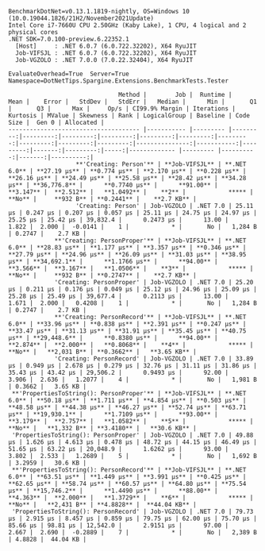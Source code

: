 
    BenchmarkDotNet=v0.13.1.1819-nightly, OS=Windows 10 (10.0.19044.1826/21H2/November2021Update)
    Intel Core i7-7660U CPU 2.50GHz (Kaby Lake), 1 CPU, 4 logical and 2 physical cores
    .NET SDK=7.0.100-preview.6.22352.1
      [Host]     : .NET 6.0.7 (6.0.722.32202), X64 RyuJIT
      Job-VIFSJL : .NET 6.0.7 (6.0.722.32202), X64 RyuJIT
      Job-VGZOLO : .NET 7.0.0 (7.0.22.32404), X64 RyuJIT

    EvaluateOverhead=True  Server=True  Namespace=DotNetTips.Spargine.Extensions.BenchmarkTests.Tester  

                                   Method |        Job |  Runtime |     Mean |    Error |   StdDev |   StdErr |   Median |      Min |       Q1 |       Q3 |      Max |     Op/s | CI99.9% Margin | Iterations | Kurtosis | MValue | Skewness | Rank | LogicalGroup | Baseline | Code Size |  Gen 0 | Allocated |
    ------------------------------------- |----------- |--------- |---------:|---------:|---------:|---------:|---------:|---------:|---------:|---------:|---------:|---------:|---------------:|-----------:|---------:|-------:|---------:|-----:|------------- |--------- |----------:|-------:|----------:|
                       **'Creating: Person'** | **Job-VIFSJL** | **.NET 6.0** | **27.19 μs** | **0.774 μs** | **2.170 μs** | **0.228 μs** | **26.16 μs** | **24.49 μs** | **25.58 μs** | **28.42 μs** | **34.28 μs** | **36,776.8** |      **0.7740 μs** |      **91.00** |    **3.147** |  **2.512** |   **1.0492** |    **2** |            ***** |       **No** |     **932 B** | **0.2441** |    **2.7 KB** |
                       'Creating: Person' | Job-VGZOLO | .NET 7.0 | 25.11 μs | 0.247 μs | 0.207 μs | 0.057 μs | 25.11 μs | 24.75 μs | 24.97 μs | 25.25 μs | 25.42 μs | 39,832.4 |      0.2473 μs |      13.00 |    1.822 |  2.000 |  -0.0141 |    1 |            * |       No |   1,284 B | 0.2747 |    2.7 KB |
                 **'Creating: PersonProper'** | **Job-VIFSJL** | **.NET 6.0** | **28.83 μs** | **1.177 μs** | **3.357 μs** | **0.346 μs** | **27.79 μs** | **24.96 μs** | **26.09 μs** | **31.03 μs** | **38.95 μs** | **34,692.1** |      **1.1766 μs** |      **94.00** |    **3.566** |  **3.167** |   **1.0506** |    **3** |            ***** |       **No** |     **932 B** | **0.2747** |    **2.7 KB** |
                 'Creating: PersonProper' | Job-VGZOLO | .NET 7.0 | 25.20 μs | 0.211 μs | 0.176 μs | 0.049 μs | 25.12 μs | 24.96 μs | 25.09 μs | 25.28 μs | 25.49 μs | 39,677.4 |      0.2113 μs |      13.00 |    1.671 |  2.000 |   0.4208 |    1 |            * |       No |   1,284 B | 0.2747 |    2.7 KB |
                 **'Creating: PersonRecord'** | **Job-VIFSJL** | **.NET 6.0** | **33.96 μs** | **0.838 μs** | **2.391 μs** | **0.247 μs** | **33.47 μs** | **31.13 μs** | **31.91 μs** | **35.45 μs** | **40.75 μs** | **29,448.6** |      **0.8380 μs** |      **94.00** |    **2.874** |  **2.000** |   **0.8068** |    **4** |            ***** |       **No** |   **2,031 B** | **0.3662** |   **3.65 KB** |
                 'Creating: PersonRecord' | Job-VGZOLO | .NET 7.0 | 33.89 μs | 0.949 μs | 2.678 μs | 0.279 μs | 32.76 μs | 31.11 μs | 31.86 μs | 35.43 μs | 43.42 μs | 29,506.2 |      0.9493 μs |      92.00 |    3.906 |  2.636 |   1.2077 |    4 |            * |       No |   1,981 B | 0.3662 |   3.65 KB |
     **'PropertiesToString(): PersonProper'** | **Job-VIFSJL** | **.NET 6.0** | **50.18 μs** | **1.711 μs** | **4.854 μs** | **0.503 μs** | **48.58 μs** | **44.38 μs** | **46.27 μs** | **52.74 μs** | **63.71 μs** | **19,930.1** |      **1.7109 μs** |      **93.00** |    **3.179** |  **2.757** |   **1.0582** |    **5** |            ***** |       **No** |   **1,332 B** | **3.4180** |   **30.6 KB** |
     'PropertiesToString(): PersonProper' | Job-VGZOLO | .NET 7.0 | 49.88 μs | 1.626 μs | 4.613 μs | 0.478 μs | 48.72 μs | 44.15 μs | 46.49 μs | 51.65 μs | 63.22 μs | 20,048.9 |      1.6262 μs |      93.00 |    3.802 |  2.533 |   1.2689 |    5 |            * |       No |   1,692 B | 3.2959 |   30.6 KB |
     **'PropertiesToString(): PersonRecord'** | **Job-VIFSJL** | **.NET 6.0** | **63.51 μs** | **1.449 μs** | **3.991 μs** | **0.425 μs** | **62.65 μs** | **58.74 μs** | **60.57 μs** | **64.80 μs** | **75.54 μs** | **15,746.2** |      **1.4490 μs** |      **88.00** |    **4.363** |  **2.000** |   **1.3729** |    **6** |            ***** |       **No** |   **2,431 B** | **4.8828** |  **44.04 KB** |
     'PropertiesToString(): PersonRecord' | Job-VGZOLO | .NET 7.0 | 79.73 μs | 2.915 μs | 8.457 μs | 0.859 μs | 79.75 μs | 62.00 μs | 75.70 μs | 85.66 μs | 98.81 μs | 12,542.0 |      2.9151 μs |      97.00 |    2.667 |  2.690 |  -0.2889 |    7 |            * |       No |   2,389 B | 4.8828 |  44.04 KB |
